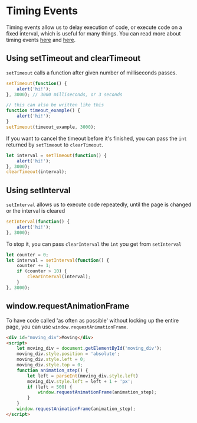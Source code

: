 
# Timing Events

Timing events allow us to delay execution of code, or execute code on a fixed interval, which is useful for many things. You can read more about timing events [here](https://www.w3schools.com/js/js_timing.asp) and [here](https://developer.mozilla.org/en-US/Add-ons/Code_snippets/Timers).

## Using setTimeout and clearTimeout

`setTimeout` calls a function after given number of milliseconds passes.

```javascript
setTimeout(function() {
    alert('hi!');
}, 3000); // 3000 milliseconds, or 3 seconds

// this can also be written like this
function timeout_example() {
    alert('hi!');
}
setTimeout(timeout_example, 3000);
```

If you want to cancel the timeout before it's finished, you can pass the `int` returned by `setTimeout` to `clearTimeout`.


```javascript
let interval = setTimeout(function() {
    alert('hi!');
}, 3000);
clearTimeout(interval);
```


## Using setInterval

`setInterval` allows us to execute code repeatedly, until the page is changed or the interval is cleared

```javascript
setInterval(function() {
    alert('hi!');
}, 3000);
```

To stop it, you can pass `clearInterval` the `int` you get from `setInterval`

```javascript
let counter = 0;
let interval = setInterval(function() {
    counter += 1;
    if (counter > 10) {
        clearInterval(interval);
    }
}, 3000);

```


## window.requestAnimationFrame

To have code called 'as often as possible' without locking up the entire page, you can use `window.requestAnimationFrame`.


```html
<div id="moving_div">Moving</div>
<script>
    let moving_div = document.getElementById('moving_div');
    moving_div.style.position = 'absolute';
    moving_div.style.left = 0;
    moving_div.style.top = 0;
    function animation_step() {
        let left = parseInt(moving_div.style.left)
        moving_div.style.left = left + 1 + 'px';
        if (left < 500) {
            window.requestAnimationFrame(animation_step);
        }
    }
    window.requestAnimationFrame(animation_step);
</script>
```





